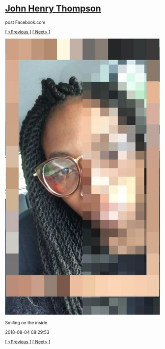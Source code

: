 # [John Henry Thompson](../README.md)
post Facebook.com

[[ <Previous ]](2018-08-04-1.md) [[ Next> ]](2018-08-02-1.md)

[![](../media/2018-08-04/Timeline-Photos-Smiling-on-the-inside.jpg)](../README.md)

Smiling on the inside.

2018-08-04 08:29:53

[[ <Previous ]](2018-08-04-1.md) [[ Next> ]](2018-08-02-1.md)